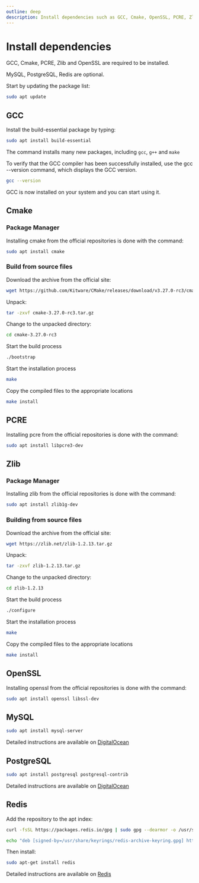```yaml
---
outline: deep
description: Install dependencies such as GCC, Cmake, OpenSSL, PCRE, Zlib and more
---
```


# Install dependencies

GCC, Cmake, PCRE, Zlib and OpenSSL are required to be installed.

MySQL, PostgreSQL, Redis are optional.

Start by updating the package list:

```bash
sudo apt update
```

## GCC

Install the build-essential package by typing:

```bash
sudo apt install build-essential
```

The command installs many new packages, including `gcc`, `g++` and `make`

To verify that the GCC compiler has been successfully installed, use the gcc --version command, which displays the GCC version.

```bash
gcc --version
```

GCC is now installed on your system and you can start using it.

## Cmake

### Package Manager

Installing cmake from the official repositories is done with the command:

```bash
sudo apt install cmake
```

### Build from source files

Download the archive from the official site:

```bash
wget https://github.com/Kitware/CMake/releases/download/v3.27.0-rc3/cmake-3.27.0-rc3.tar.gz
```

Unpack:

```bash
tar -zxvf cmake-3.27.0-rc3.tar.gz
```

Change to the unpacked directory:

```bash
cd cmake-3.27.0-rc3
```

Start the build process

```bash
./bootstrap
```

Start the installation process

```bash
make
```

Copy the compiled files to the appropriate locations

```bash
make install
```


## PCRE

Installing pcre from the official repositories is done with the command:

```bash
sudo apt install libpcre3-dev
```

## Zlib

### Package Manager

Installing zlib from the official repositories is done with the command:

```bash
sudo apt install zlib1g-dev
```

### Building from source files

Download the archive from the official site:

```bash
wget https://zlib.net/zlib-1.2.13.tar.gz
```

Unpack:

```bash
tar -zxvf zlib-1.2.13.tar.gz
```

Change to the unpacked directory:

```bash
cd zlib-1.2.13
```

Start the build process

```bash
./configure
```

Start the installation process

```bash
make
```

Copy the compiled files to the appropriate locations

```bash
make install
```

## OpenSSL

Installing openssl from the official repositories is done with the command:

```bash
sudo apt install openssl libssl-dev
```

## MySQL

```bash
sudo apt install mysql-server
```

Detailed instructions are available on [DigitalOcean](https://www.digitalocean.com/community/tutorials/how-to-install-mysql-on-ubuntu-20-04)

## PostgreSQL

```bash
sudo apt install postgresql postgresql-contrib
```

Detailed instructions are available on [DigitalOcean](https://www.digitalocean.com/community/tutorials/how-to-install-postgresql-on-ubuntu-20-04-quickstart)

## Redis

Add the repository to the apt index:

```bash
curl -fsSL https://packages.redis.io/gpg | sudo gpg --dearmor -o /usr/share/keyrings/redis-archive-keyring.gpg

echo "deb [signed-by=/usr/share/keyrings/redis-archive-keyring.gpg] https://packages.redis.io/deb $(lsb_release -cs) main" | sudo tee /etc/apt/sources.list.d/redis.list
```

Then install:

```bash
sudo apt-get install redis
```

Detailed instructions are available on [Redis](https://redis.io/docs/getting-started/installation/install-redis-on-linux/)